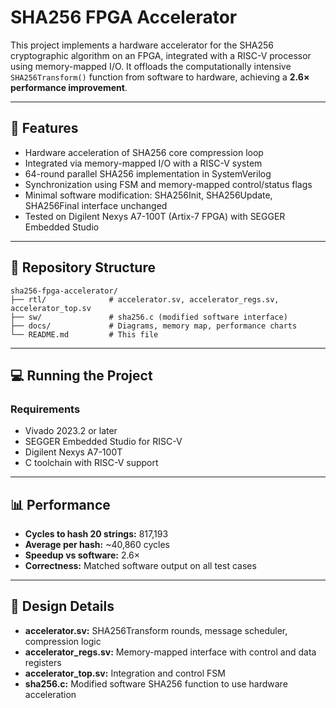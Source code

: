 
# SHA256 FPGA Accelerator

This project implements a hardware accelerator for the SHA256 cryptographic algorithm on an FPGA, integrated with a RISC-V processor using memory-mapped I/O. It offloads the computationally intensive `SHA256Transform()` function from software to hardware, achieving a **2.6× performance improvement**.

---

## 🚀 Features

- Hardware acceleration of SHA256 core compression loop
- Integrated via memory-mapped I/O with a RISC-V system
- 64-round parallel SHA256 implementation in SystemVerilog
- Synchronization using FSM and memory-mapped control/status flags
- Minimal software modification: SHA256Init, SHA256Update, SHA256Final interface unchanged
- Tested on Digilent Nexys A7-100T (Artix-7 FPGA) with SEGGER Embedded Studio

---

## 📁 Repository Structure

```
sha256-fpga-accelerator/
├── rtl/              # accelerator.sv, accelerator_regs.sv, accelerator_top.sv
├── sw/               # sha256.c (modified software interface)
├── docs/             # Diagrams, memory map, performance charts
└── README.md         # This file
```

---

## 💻 Running the Project

### Requirements

- Vivado 2023.2 or later
- SEGGER Embedded Studio for RISC-V
- Digilent Nexys A7-100T
- C toolchain with RISC-V support

---

## 📊 Performance

- **Cycles to hash 20 strings:** 817,193
- **Average per hash:** ~40,860 cycles
- **Speedup vs software:** 2.6×
- **Correctness:** Matched software output on all test cases

---

## 📐 Design Details

- **accelerator.sv:** SHA256Transform rounds, message scheduler, compression logic
- **accelerator_regs.sv:** Memory-mapped interface with control and data registers
- **accelerator_top.sv:** Integration and control FSM
- **sha256.c:** Modified software SHA256 function to use hardware acceleration
